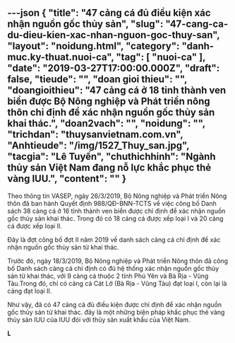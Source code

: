 ---json
{
    "title": "47 cảng cá đủ điều kiện xác nhận nguồn gốc thủy sản",
    "slug": "47-cang-ca-du-dieu-kien-xac-nhan-nguon-goc-thuy-san",
    "layout": "noidung.html",
    "category": "danh-muc.ky-thuat.nuoi-ca",
    "tag": [
        "nuoi-ca"
    ],
    "date": "2019-03-27T17:00:00.000Z",
    "draft": false,
    "tieude": "",
    "doan gioi thieu": "",
    "doangioithieu": "47 cảng cá ở 18 tỉnh thành ven biển được Bộ Nông nghiệp và Phát triển nông thôn chỉ định để xác nhận nguồn gốc thủy sản khai thác.",
    "doan2vach": "",
    "noidung": "",
    "trichdan": "thuysanvietnam.com.vn",
    "Anhtieude": "/img/1527_Thuy_san.jpg",
    "tacgia": "Lê Tuyến",
    "chuthichhinh": "Ngành thủy sản Việt Nam đang nỗ lực khắc phục thẻ vàng IUU.",
    "__content__": ""
}
---
<p>Theo th&ocirc;ng tin VASEP, ng&agrave;y 26/3/2019, Bộ N&ocirc;ng nghiệp v&agrave; Ph&aacute;t triển N&ocirc;ng th&ocirc;n đ&atilde; ban h&agrave;nh Quyết định 988/QĐ-BNN-TCTS về việc c&ocirc;ng bố Danh s&aacute;ch 38 cảng c&aacute; ở 16 tỉnh th&agrave;nh ven biển được chỉ định để x&aacute;c nhận nguồn gốc thủy sản khai th&aacute;c. Trong đ&oacute; c&oacute; 18 cảng c&aacute; được xếp loại I v&agrave; 20 cảng c&aacute; được xếp loại II.</p>

<p>Đ&acirc;y l&agrave; đợt c&ocirc;ng bố đợt II năm 2019 về danh s&aacute;ch cảng c&aacute; chỉ định để x&aacute;c nhận nguồn gốc thủy sản từ khai th&aacute;c.</p>

<p>Trước đ&oacute;, ng&agrave;y 18/3/2019, Bộ N&ocirc;ng nghiệp v&agrave; Ph&aacute;t triển N&ocirc;ng th&ocirc;n đ&atilde; c&ocirc;ng bố Danh s&aacute;ch cảng c&aacute; chỉ định c&oacute; đủ hệ thống x&aacute;c nhận nguồn gốc thủy sản từ khai th&aacute;c, với 9 cảng c&aacute; thuộc 2 tỉnh Ph&uacute; Y&ecirc;n v&agrave; B&agrave; Rịa - Vũng T&agrave;u.Trong đ&oacute;, chỉ c&oacute; cảng c&aacute; C&aacute;t Lở (B&agrave; Rịa - Vũng T&agrave;u) đạt loại I, c&ograve;n lại l&agrave; cảng đạt loại II.</p>

<p>Như vậy, đ&atilde; c&oacute; 47 cảng c&aacute; đủ điều kiện được chỉ định để x&aacute;c nhận nguồn gốc thủy sản từ khai th&aacute;c. đ&acirc;y l&agrave; một những biện ph&aacute;p khắc phục thẻ v&agrave;ng thủy sản IUU của IUU đ&oacute;i với thủy sản xuất khẩu của Việt Nam.&nbsp;</p>

<p><strong>L</strong></p>
